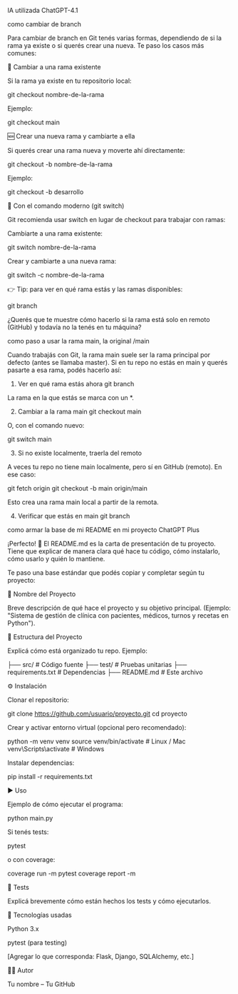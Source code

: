 IA utilizada
ChatGPT-4.1

como cambiar de branch

Para cambiar de branch en Git tenés varias formas, dependiendo de si la rama ya existe o si querés crear una nueva. Te paso los casos más comunes:

🔄 Cambiar a una rama existente

Si la rama ya existe en tu repositorio local:

git checkout nombre-de-la-rama


Ejemplo:

git checkout main

🆕 Crear una nueva rama y cambiarte a ella

Si querés crear una rama nueva y moverte ahí directamente:

git checkout -b nombre-de-la-rama


Ejemplo:

git checkout -b desarrollo

📌 Con el comando moderno (git switch)

Git recomienda usar switch en lugar de checkout para trabajar con ramas:

Cambiarte a una rama existente:

git switch nombre-de-la-rama


Crear y cambiarte a una nueva rama:

git switch -c nombre-de-la-rama


👉 Tip: para ver en qué rama estás y las ramas disponibles:

git branch


¿Querés que te muestre cómo hacerlo si la rama está solo en remoto (GitHub) y todavía no la tenés en tu máquina?


como paso a usar la rama main, la original /main

Cuando trabajás con Git, la rama main suele ser la rama principal por defecto (antes se llamaba master).
Si en tu repo no estás en main y querés pasarte a esa rama, podés hacerlo así:

1. Ver en qué rama estás ahora
git branch


La rama en la que estás se marca con un *.

2. Cambiar a la rama main
git checkout main


O, con el comando nuevo:

git switch main

3. Si no existe localmente, traerla del remoto

A veces tu repo no tiene main localmente, pero sí en GitHub (remoto). En ese caso:

git fetch origin
git checkout -b main origin/main


Esto crea una rama main local a partir de la remota.

4. Verificar que estás en main
git branch


como armar la base de mi README en mi proyecto
ChatGPT Plus

¡Perfecto! 🚀
El README.md es la carta de presentación de tu proyecto. Tiene que explicar de manera clara qué hace tu código, cómo instalarlo, cómo usarlo y quién lo mantiene.

Te paso una base estándar que podés copiar y completar según tu proyecto:

📌 Nombre del Proyecto

Breve descripción de qué hace el proyecto y su objetivo principal.
(Ejemplo: "Sistema de gestión de clínica con pacientes, médicos, turnos y recetas en Python").

📂 Estructura del Proyecto

Explicá cómo está organizado tu repo. Ejemplo:

├── src/            # Código fuente
├── test/           # Pruebas unitarias
├── requirements.txt # Dependencias
├── README.md       # Este archivo

⚙️ Instalación

Clonar el repositorio:

git clone https://github.com/usuario/proyecto.git
cd proyecto


Crear y activar entorno virtual (opcional pero recomendado):

python -m venv venv
source venv/bin/activate   # Linux / Mac
venv\Scripts\activate      # Windows


Instalar dependencias:

pip install -r requirements.txt

▶️ Uso

Ejemplo de cómo ejecutar el programa:

python main.py


Si tenés tests:

pytest


o con coverage:

coverage run -m pytest
coverage report -m

🧪 Tests

Explicá brevemente cómo están hechos los tests y cómo ejecutarlos.

📖 Tecnologías usadas

Python 3.x

pytest (para testing)

[Agregar lo que corresponda: Flask, Django, SQLAlchemy, etc.]

👨‍💻 Autor

Tu nombre – Tu GitHub
